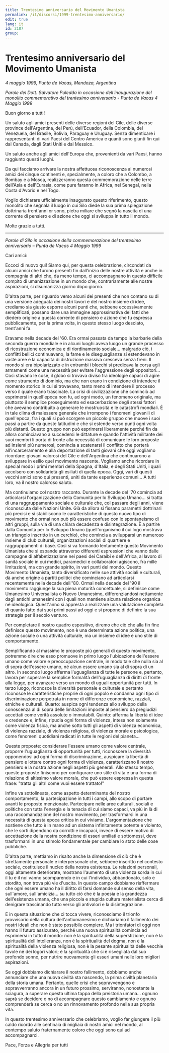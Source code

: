 ```yaml
---
title: Trentesimo anniversario del Movimento Umanista
permalink: /it/discorsi/1999-trentesimo-anniversario/
edit: true
lang: it
id: 2187
group:
---
```


# Trentesimo anniversario del Movimento Umanista
_4 maggio 1999, Punta de Vacas, Mendoza, Argentina_

*Parole del Dott. Salvatore Puledda in occasione dell'inaugurazione del monolito commemorativo del trentesimo anniversario - Punta de Vacas 4 Maggio 1999*

Buon giorno a tutti!

Un saluto agli amici presenti delle diverse regioni del Cile, delle diverse province dell'Argentina, del Perù, dell'Ecuador, della Colombia, del Venezuela, del Brasile, Bolivia, Paraguay e Uruguay. Senza dimenticare i rappresentanti di vari Paesi del Centro America e quanti sono giunti fin qui dal Canada, dagli Stati Uniti e dal Messico.

Un saluto anche agli amici dell'Europa che, provenienti da vari Paesi, hanno raggiunto questi luoghi.

Da qui facciamo arrivare la nostra affettuosa riconoscenza ai numerosi amici dei cinque continenti e, specialmente, a coloro che a Colombo, a Bombay e a Mosca, realizzeranno questa commemorazione nelle terre dell'Asia e dell'Eurasia, come pure faranno in Africa, nel Senegal, nella Costa d'Avorio e nel Togo.

Voglio dichiarare ufficialmente inaugurato questo riferimento, questo monolito che segnala il luogo in cui Silo diede la sua prima spiegazione dottrinaria trent'anni or sono, pietra miliare che segnò la nascita di una corrente di pensiero e di azione che oggi si sviluppa in tutto il mondo.

Molte grazie a tutti.

---

*Parole di Silo in occasione della commemorazione del trentesimo anniversario – Punta de Vacas 4 Maggio 1999*

Cari amici:

Eccoci di nuovo qui! Siamo qui, per questa celebrazione, circondati da alcuni amici che furono presenti fin dall'inizio delle nostre attività e anche in compagnia di altri che, da meno tempo, ci accompagnano in questo difficile compito di umanizzazione in un mondo che, contrariamente alle nostre aspirazioni, si disumanizza giorno dopo giorno.

D'altra parte, per riguardo verso alcuni dei presenti che non contano su di una versione adeguata dei nostri lavori e del nostro insieme di idee, crediamo sia giusto esporre alcuni punti che, sebbene eccessivamente semplificati, possano dare una immagine approssimativa dei fatti che diedero origine a questa corrente di pensiero e azione che fu espressa pubblicamente, per la prima volta, in questo stesso luogo desolato, trent'anni fa.

Eravamo nella decade del '60. Era ormai passata da tempo la barbarie della seconda guerra mondiale e in alcuni luoghi aveva luogo un grande processo di ricostruzione economica e di riordinamento sociale… malgrado ciò, i conflitti bellici continuavano, la fame e le diseguaglianze si estendevano in vaste aree e la capacità di distruzione massiva cresceva senza freni. Il mondo si era bipolarizzato e in entrambi i blocchi si predicava la corsa agli armamenti come una necessità per evitare l'aggressione degli oppositori… Così stavano le cose, il globo si trovava  diviso fra ideologie capaci di agire come strumento di dominio, ma che non erano in condizione di intendere il momento storico in cui si trovavano, tanto meno di intendere il processo verso il quale erano trascinate. La crisi di civilizzazione che cominciò ad esprimersi in quell'epoca non fu, ad ogni modo, un fenomeno originale, ma piuttosto il semplice proseguimento ed esacerbazione degli stessi fattori che avevano contribuito a generare le mostruosità e le catastrofi mondiali. È in tale clima di malessere generale che irrompono i fenomeni giovanili di quell'epoca, fra i quali si può scorgere un piccolo gruppo che muove i suoi passi a partire da queste latitudini e che si estende verso punti ogni volta più distanti. Questo gruppo non può esprimersi liberamente perché fin da allora cominciavano a succedersi le dittature e quando l'attività militante dei suoi membri li porta di fronte alla necessità di comunicare le loro proposte ad insiemi più numerosi, comincia a scatenarsi il conflitto che porterà all'incarceramento e alla deportazione di tanti giovani che oggi vogliamo ricordare: giovani valorosi del Cile e dell'Argentina che continuarono a sviluppare in esilio quel movimento nascente.
Vogliamo anche ricordare in special modo i primi membri della Spagna, d'Italia, e degli Stati Uniti, i quali accolsero con solidarietà gli esiliati di quella epoca. Oggi, vari di questi vecchi amici sono qui presenti, uniti da tante esperienze comuni… A tutti loro, va il nostro caloroso saluto.

Ma continuiamo col nostro racconto. Durante la decade del '70 comincia ad articolarsi l'organizzazione della Comunità per lo Sviluppo Umano… si tratta di una raggruppamento sociale e culturale che, col passare degli anni, viene riconosciuta dalle Nazioni Unite. Già da allora si fissano parametri dottrinari più precisi e si stabiliscono le caratteristiche di questo nuovo tipo di movimento che ormai non può più essere confuso con lo spontaneismo di altri gruppi, sulla via di una chiara decadenza e disintegrazione. È a partire dalla Comunità per lo Sviluppo Umano (quell'organismo il cui logo mostrava un triangolo inscritto in un cerchio), che comincia a svilupparsi un numeroso insieme di club culturali, organizzazioni sociali di quartiere e raggruppamenti di base. Così si va formando lentamente questo Movimento Umanista che si espande attraverso differenti espressioni che vanno dalle campagne di alfabetizzazione nei paesi dei Caraibi e dell'Africa, al lavoro di sanità sociale in cui medici, paramedici e collaboratori agiscono, fra mille limitazioni, ma con grande spirito, in vari punti del mondo. Questo Movimento Umanista, tanto diversificato nelle sue attività sociali e culturali, dà anche origine a partiti politici che cominciano ad articolarsi recentemente nella decade dell''80. Ormai  nella decade del '90 il movimento raggiunge la sua piena maturità concettuale, si definisce come Umanesimo Universalista o Nuovo Umanesimo, differenziandosi nettamente dagli antichi umanesimi con i quali non mantiene alcuna relazione organica né ideologica. Quest'anno si appresta a realizzare una valutazione completa di quanto fatto dai suoi primi passi ad oggi e si propone di definire la sua strategia per il secolo venturo.

Per completare il nostro quadro espositivo, diremo che ciò che alla fin fine definisce questo movimento, non è una determinata azione politica, una azione sociale o una attività culturale, ma un insieme di idee e uno stile di comportamento.

Semplificando al massimo le proposte più generali di questo movimento, potremmo dire che esso promuove in primo luogo l'ubicazione dell'essere umano come valore e preoccupazione centrale, in modo tale che nulla sia al di sopra dell'essere umano, né alcun essere umano sia al di sopra di un altro. In secondo luogo afferma l'uguaglianza di tutte le persone e, pertanto, lavora per superare la semplice formalità dell'uguaglianza di diritti di fronte alla legge, per avanzare verso un mondo di uguali opportunità per tutti. In terzo luogo, riconosce la diversità personale e culturale e pertanto riconosce le caratteristiche proprie di ogni popolo e condanna ogni tipo di discriminazione perpetrata in nome di differenze economiche, razziali, etniche e culturali. Quarto: auspica ogni tendenza allo sviluppo della conoscenza al di sopra delle limitazioni imposte al pensiero da pregiudizi accettati come verità assolute o immutabili. Quinto: afferma la libertà di idee e credenze e, infine, ripudia ogni forma di violenza, intesa non solamente come violenza fisica, ma anche sotto tutti gli aspetti di violenza economica, di violenza razziale, di violenza religiosa, di violenza morale e psicologica, come fenomeni quotidiani radicati in tutte le regioni del pianeta…

Queste proposte: considerare l'essere umano come valore centrale, proporre l'uguaglianza di opportunità per tutti, riconoscere la diversità opponendosi ad ogni forma di discriminazione, auspicare la libertà di pensiero e lottare contro ogni forma di violenza, caratterizzano il nostro pensiero e la nostra azione negli aspetti più generali. Allo stesso tempo, queste proposte finiscono per configurare uno stile di vita e una forma di relazione di altissimo valore morale, che può essere espressa in questa frase: "tratta gli altri come vuoi essere trattato!"

Infine va sottolineata, come aspetto determinante del nostro comportamento, la partecipazione in tutti i campi, allo scopo di portare avanti le proposte menzionate. Partecipare nelle aree culturali, sociali e politiche con tutta l'energia e la tenacia di cui siamo capaci, va più in là di una raccomandazione del nostro movimento, per trasformarsi in una necessità di questa epoca critica in cui viviamo. L'argomentazione che sostiene che tutto è in mano ad un sistema infinitamente potente e violento, che le sorti dipendono da corrotti e incapaci, invece di essere motivo di accettazione della nostra condizione di esseri umiliati e sottomessi, deve trasformarsi in uno stimolo fondamentale per cambiare lo stato delle cose pubbliche.

D'altra parte, mettiamo in risalto anche la dimensione di ciò che è strettamente personale e interpersonale che, sebbene inscritto nel contesto sociale, costituisce il nucleo della nostra esistenza. Le relazioni personali, oggi altamente deteriorate, mostrano l'aumento di una violenza sorda in cui il tu e il noi vanno scomparendo e in cui l'individuo, abbandonato, solo e stordito, non trova più vie d'uscita. In questo campo dobbiamo riaffermare che ogni essere umano ha il diritto di farsi domande sul senso della vita, sull'amore, sull'amicizia… su tutto ciò che è la poesia e la grandezza dell'esistenza umana, che una piccola e stupida cultura materialista cerca di denigrare trascinando tutto verso gli antivalori e la disintegrazione.

E in questa situazione che ci tocca vivere, riconosciamo il trionfo provvisorio della cultura dell'antiumanesimo e dichiariamo il fallimento dei nostri ideali che non è stato possibile compiere. Ma i trionfatori di oggi non hanno il futuro assicurato, perché una nuova spiritualità comincia ad esprimersi in tutto il mondo: non è la spiritualità della superstizione, non è la spiritualità dell'intolleranza, non è la spiritualità del dogma, non è la spiritualità della violenza religiosa, non è la pesante spiritualità delle vecchie tavole né dei logori valori; è la spiritualità che si è risvegliata dal suo profondo sonno, per nutrire nuovamente gli esseri umani nelle loro migliori aspirazioni.

Se oggi dobbiamo dichiarare il nostro fallimento, dobbiamo anche annunciare che una nuova civiltà sta nascendo, la prima civiltà planetaria della storia umana. Pertanto, quelle crisi che sopravvengono e sopravverranno ancora in un futuro prossimo, serviranno, nonostante la sciagura, a superare questa ultima tappa della preistoria umana… ognuno saprà se decidere o no di accompagnare questo cambiamento e ognuno comprenderà se cerca o no un rinnovamento profondo nella sua propria vita.

In questo trentesimo anniversario che celebriamo, voglio far giungere il più caldo ricordo alle centinaia di migliaia di nostri amici nel mondo, al contempo saluto fraternamente coloro che oggi sono qui ad accompagnarci.

Pace, Forza e Allegria per tutti
